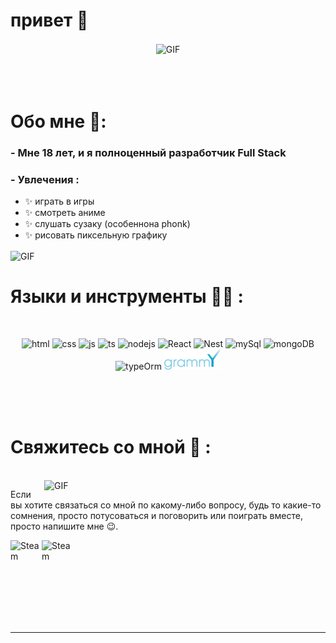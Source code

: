 # привет 👋

<div align="center">
<img hight="300" width="700" alt="GIF" align="center" src="https://www.mkgifs.com/wp-content/uploads/2023/07/Cute-Akaza-GIF.gif">
</div>

</br>
</br>
</br>


# Обо мне 💬:

### - Мне 18 лет, и я полноценный разработчик Full Stack 

### - Увлечения :
- ✨ играть в игры
- ✨ смотреть аниме
- ✨ слушать сузаку (особеннона phonk)
- ✨ рисовать пиксельную графику

<img hight="200" width="200" alt="GIF" align="center" src="https://media.tenor.com/cyORI7kwShQAAAAj/shigure-ui-dance.gif">

# Языки и инструменты 👨‍💻 :
</br>

<p align="center">

<!-- For more icons please follow  https://github.com/MikeCodesDotNET/ColoredBadges -->
<img src="https://upload.wikimedia.org/wikipedia/commons/thumb/6/61/HTML5_logo_and_wordmark.svg/800px-HTML5_logo_and_wordmark.svg.png" alt="html" width="55" hight="50">
<img src="https://upload.wikimedia.org/wikipedia/commons/thumb/d/d5/CSS3_logo_and_wordmark.svg/1200px-CSS3_logo_and_wordmark.svg.png" alt="css"  width="40" hight="50">
<img src="https://upload.wikimedia.org/wikipedia/commons/thumb/9/99/Unofficial_JavaScript_logo_2.svg/1200px-Unofficial_JavaScript_logo_2.svg.png" alt="js" width="45" hight="50">
<img src="https://upload.wikimedia.org/wikipedia/commons/4/4c/Typescript_logo_2020.svg" alt="ts" width="45" hight="50">
<img src="https://miro.medium.com/v2/resize:fit:800/1*v2vdfKqD4MtmTSgNP0o5cg.png" alt="nodejs" width="45" hight="50">
<img src="https://upload.wikimedia.org/wikipedia/commons/thumb/a/a7/React-icon.svg/1200px-React-icon.svg.png" alt="React" width="45" hight="50">
<img src="https://nestjs.com/img/logo-small.svg" alt="Nest" width="45" hight="50">
<img src="https://upload.wikimedia.org/wikipedia/ru/d/d3/Mysql.png" alt="mySql" width="65" hight="50">
<img src="https://miro.medium.com/v2/resize:fit:512/1*doAg1_fMQKWFoub-6gwUiQ.png" alt="mongoDB" width="50" hight="50">
<img src="https://miro.medium.com/v2/resize:fit:739/1*rTbyH3zL7Ue8VyTHRMRDAA.png" alt="typeOrm" width="90" hight="50">
<img src="https://raw.githubusercontent.com/grammyjs/website/main/logos/grammY.png" alt="Grammy-js" width="90" hight="50">
</p>
</br>
</br>
</br>



# Свяжитесь со мной 🙂 :

<p>
 </br>


<img hight="320" width="450" align="right" alt="GIF" src="https://78.media.tumblr.com/78b0914f56835ced195dcd147dd7648e/tumblr_pafkq1Q22M1qkz08qo1_540.gif">


Если вы хотите связаться со мной по какому-либо вопросу, будь то какие-то сомнения, просто потусоваться и поговорить или поиграть вместе, просто напишите мне 😉.

<a href="https://t.me/ALISH_20_06" target="_blank">
  <img align="left" alt="Steam" width="50" hight="50" src="https://upload.wikimedia.org/wikipedia/commons/thumb/8/82/Telegram_logo.svg/768px-Telegram_logo.svg.png" />
</a>
<a href="https://www.instagram.com/al1isher_06/" target="_blank">
  <img align="left" alt="Steam" width="50" hight="50" src="https://upload.wikimedia.org/wikipedia/commons/9/95/Instagram_logo_2022.svg" />
 <br />
 <br />
 <br />
</a>
 </p>
 

</br>
</br>
</br>
</br>


*************
